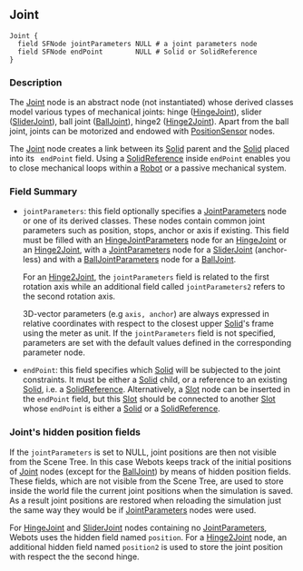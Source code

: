 ## Joint

```
Joint {
  field SFNode jointParameters NULL # a joint parameters node
  field SFNode endPoint        NULL # Solid or SolidReference
}
```

### Description

The [Joint](reference/joint.md#joint) node is an abstract node (not
instantiated) whose derived classes model various types of mechanical joints:
hinge ([HingeJoint](reference/hingejoint.md#hingejoint)), slider
([SliderJoint](reference/sliderjoint.md#sliderjoint)), ball joint
([BallJoint](reference/balljoint.md#balljoint)), hinge2
([Hinge2Joint](reference/hinge2joint.md#hinge2joint)). Apart from the ball
joint, joints can be motorized and endowed with
[PositionSensor](reference/positionsensor.md#positionsensor) nodes.

The [Joint](reference/joint.md#joint) node creates a link between its
[Solid](reference/solid.md#solid) parent and the
[Solid](reference/solid.md#solid) placed into its ` endPoint` field. Using a
[SolidReference](reference/solidreference.md#solidreference) inside `endPoint`
enables you to close mechanical loops within a [Robot](reference/robot.md#robot)
or a passive mechanical system.

### Field Summary

- `jointParameters`: this field optionally specifies a
[JointParameters](reference/jointparameters.md#jointparameters) node or one of
its derived classes. These nodes contain common joint parameters such as
position, stops, anchor or axis if existing. This field must be filled with an
[HingeJointParameters](reference/hingejointparameters.md#hingejointparameters)
node for an [HingeJoint](reference/hingejoint.md#hingejoint) or an
[Hinge2Joint](reference/hinge2joint.md#hinge2joint), with a
[JointParameters](reference/jointparameters.md#jointparameters) node for a
[SliderJoint](reference/sliderjoint.md#sliderjoint) (anchor-less) and with a
[BallJointParameters](reference/balljointparameters.md#balljointparameters) node
for a [BallJoint](reference/balljoint.md#balljoint).

    For an [Hinge2Joint](reference/hinge2joint.md#hinge2joint), the
    `jointParameters` field is related to the first rotation axis while an
    additional field called `jointParameters2` refers to the second rotation axis.

    3D-vector parameters (e.g `axis, anchor`) are always expressed in relative
    coordinates with respect to the closest upper
    [Solid](reference/solid.md#solid)'s frame using the meter as unit. If the
    `jointParameters` field is not specified, parameters are set with the default
    values defined in the corresponding parameter node.

- `endPoint`: this field specifies which [Solid](reference/solid.md#solid) will be
subjected to the joint constraints. It must be either a
[Solid](reference/solid.md#solid) child, or a reference to an existing
[Solid](reference/solid.md#solid), i.e. a
[SolidReference](reference/solidreference.md#solidreference). Alternatively, a
[Slot](reference/slot.md#slot) node can be inserted in the `endPoint` field, but
this [Slot](reference/slot.md#slot) should be connected to another
[Slot](reference/slot.md#slot) whose `endPoint` is either a
[Solid](reference/solid.md#solid) or a
[SolidReference](reference/solidreference.md#solidreference).

### Joint's hidden position fields

If the `jointParameters` is set to NULL, joint positions are then not visible
from the Scene Tree. In this case Webots keeps track of the initial positions of
[Joint](reference/joint.md#joint) nodes (except for the
[BallJoint](reference/balljoint.md#balljoint)) by means of hidden position
fields. These fields, which are not visible from the Scene Tree, are used to
store inside the world file the current joint positions when the simulation is
saved. As a result joint positions are restored when reloading the simulation
just the same way they would be if
[JointParameters](reference/jointparameters.md#jointparameters) nodes were used.

For [HingeJoint](reference/hingejoint.md#hingejoint) and
[SliderJoint](reference/sliderjoint.md#sliderjoint) nodes containing no
[JointParameters](reference/jointparameters.md#jointparameters), Webots uses the
hidden field named `position`. For a
[Hinge2Joint](reference/hingejoint.md#hingejoint) node, an additional hidden
field named `position2` is used to store the joint position with respect the the
second hinge.

